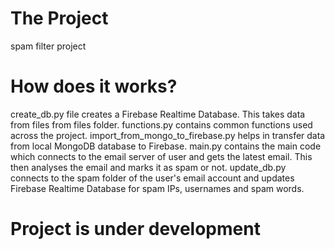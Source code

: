 # The Project
  spam filter project

# How does it works?
  create_db.py file creates a Firebase Realtime Database. This takes data from files from files folder.
  functions.py contains common functions used across the project.
  import_from_mongo_to_firebase.py helps in transfer data from local MongoDB database to Firebase.
  main.py contains the main code which connects to the email server of user and gets the latest email. This then analyses the email and marks it as spam or not.
  update_db.py connects to the spam folder of the user's email account and updates Firebase Realtime Database for spam IPs, usernames and spam words.

# Project is under development
